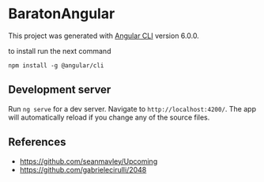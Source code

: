 # BaratonAngular

This project was generated with [Angular CLI](https://github.com/angular/angular-cli) version 6.0.0.

to install run the next command
```
npm install -g @angular/cli
```

## Development server

Run `ng serve` for a dev server. Navigate to `http://localhost:4200/`. The app will automatically reload if you change any of the source files.


## References 
- https://github.com/seanmavley/Upcoming
- https://github.com/gabrielecirulli/2048